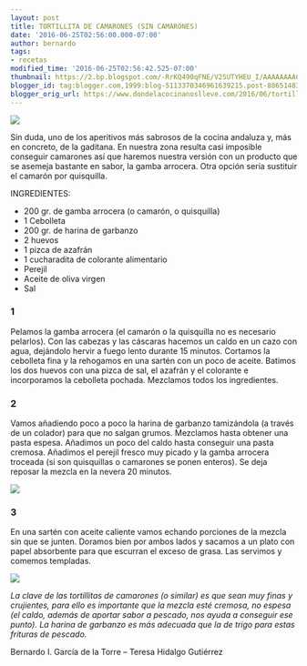 ```yaml
---
layout: post
title: TORTILLITA DE CAMARONES (SIN CAMARONES)
date: '2016-06-25T02:56:00.000-07:00'
author: bernardo
tags:
- recetas
modified_time: '2016-06-25T02:56:42.525-07:00'
thumbnail: https://2.bp.blogspot.com/-RrKQ490qFNE/V25UTYHEU_I/AAAAAAAAC1I/tqz457tjWdU7HpzoqXWI_9hkBGa_W216QCLcB/s72-c/01.JPG
blogger_id: tag:blogger.com,1999:blog-5113370346961639215.post-8865148314481308222
blogger_orig_url: https://www.dondelacocinanoslleve.com/2016/06/tortillita-de-camarones-sin-camarones.html
---
```


![](https://2.bp.blogspot.com/-RrKQ490qFNE/V25UTYHEU_I/AAAAAAAAC1I/tqz457tjWdU7HpzoqXWI_9hkBGa_W216QCLcB/s400/01.JPG)

  
Sin duda, uno de los aperitivos más sabrosos de la cocina andaluza y, más en concreto, de la gaditana. En nuestra zona resulta casi imposible conseguir camarones así que haremos nuestra versión con un producto que se asemeja bastante en sabor, la gamba arrocera. Otra opción sería sustituir el camarón por quisquilla.  
  
INGREDIENTES:
* 200 gr. de gamba arrocera (o camarón, o quisquilla)
* 1 Cebolleta
* 200 gr. de harina de garbanzo
* 2 huevos
* 1 pizca de azafrán
* 1 cucharadita de colorante alimentario
* Perejil
* Aceite de oliva virgen
* Sal  

### 1

Pelamos la gamba arrocera (el camarón o la quisquilla no es necesario pelarlos). Con las cabezas y las cáscaras hacemos un caldo en un cazo con agua, dejándolo hervir a fuego lento durante 15 minutos. Cortamos la cebolleta fina y la rehogamos en una sartén con un poco de aceite. Batimos los dos huevos con una pizca de sal, el azafrán y el colorante e incorporamos la cebolleta pochada. Mezclamos todos los ingredientes.  

### 2

Vamos añadiendo poco a poco la harina de garbanzo tamizándola (a través de un colador) para que no salgan grumos. Mezclamos hasta obtener una pasta espesa. Añadimos un poco del caldo hasta conseguir una pasta cremosa. Añadimos el perejil fresco muy picado y la gamba arrocera troceada (si son quisquillas o camarones se ponen enteros). Se deja reposar la mezcla en la nevera 20 minutos.  

![](https://4.bp.blogspot.com/-5ovTp4fbbdI/V25UmRukkNI/AAAAAAAAC1Q/CYyNwQ2lsv4aAxubWnKu7l1VHZGAx_zdwCLcB/s320/02.JPG)

  

### 3

En una sartén con aceite caliente vamos echando porciones de la mezcla sin que se junten. Doramos bien por ambos lados y sacamos a un plato con papel absorbente para que escurran el exceso de grasa. Las servimos y comemos templadas.  

![](https://1.bp.blogspot.com/-QNXpuwd3VA0/V25U4FECefI/AAAAAAAAC1Y/6xStNaJmdZsDZhWJe9HMJe_X1zZJIM9XQCLcB/s320/03.JPG)

  

_La clave de las tortillitas de camarones (o similar) es que sean muy finas y crujientes, para ello es importante que la mezcla esté cremosa, no espesa (el caldo, además de aportar sabor a pescado, nos ayuda a conseguir ese punto). La harina de garbanzo es más adecuada que la de trigo para estas frituras de pescado._  
  
Bernardo I. García de la Torre – Teresa Hidalgo Gutiérrez

